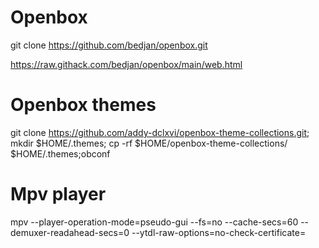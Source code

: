 # Openbox

git clone https://github.com/bedjan/openbox.git

https://raw.githack.com/bedjan/openbox/main/web.html

# Openbox themes

git clone https://github.com/addy-dclxvi/openbox-theme-collections.git; mkdir $HOME/.themes; cp -rf $HOME/openbox-theme-collections/ $HOME/.themes;obconf


# Mpv player

mpv  --player-operation-mode=pseudo-gui   --fs=no  --cache-secs=60 --demuxer-readahead-secs=0 --ytdl-raw-options=no-check-certificate=

